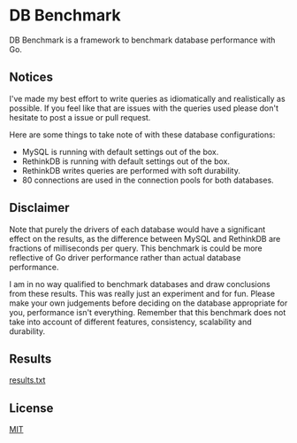 # DB Benchmark
DB Benchmark is a framework to benchmark database performance with Go.

## Notices
I've made my best effort to write queries as idiomatically and realistically as possible. If you feel like that are issues with the queries used please don't hesitate to post a issue or pull request.

Here are some things to take note of with these database configurations:
- MySQL is running with default settings out of the box.
- RethinkDB is running with default settings out of the box.
- RethinkDB writes queries are performed with soft durability.
- 80 connections are used in the connection pools for both databases.

## Disclaimer
Note that purely the drivers of each database would have a significant effect on the results, as the difference between MySQL and RethinkDB are fractions of milliseconds per query. This benchmark is could be more reflective of Go driver performance rather than actual database performance.

I am in no way qualified to benchmark databases and draw conclusions from these results. This was really just an experiment and for fun. Please make your own judgements before deciding on the database appropriate for you, performance isn't everything. Remember that this benchmark does not take into account of different features, consistency, scalability and durability.

## Results
[results.txt](/results.txt)

## License
[MIT](/LICENSE)

